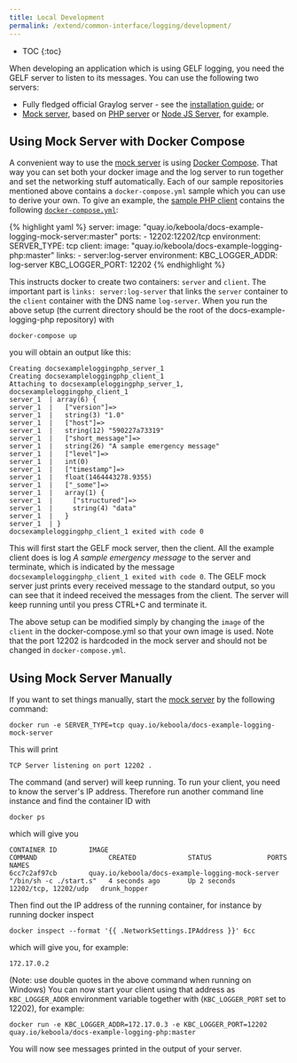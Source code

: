 ```yaml
---
title: Local Development
permalink: /extend/common-interface/logging/development/
---
```


* TOC
{:toc}

When developing an application which is using GELF logging, you need the GELF server to listen to its messages. 
You can use the following two servers:

- Fully fledged official Graylog server - see the [installation guide](http://docs.graylog.org/en/2.0/pages/installation.html); or
- [Mock server](https://github.com/keboola/docs-example-logging-mock-server), based on [PHP server](https://github.com/keboola/gelf-server) or [Node JS Server](https://github.com/wavded/graygelf), for example.

## Using Mock Server with Docker Compose
A convenient way to use the [mock server](https://github.com/keboola/docs-example-logging-mock-server) is using [Docker Compose](https://docs.docker.com/compose/). 
That way you can set both your docker image and the log server to run together and set the networking stuff automatically. 
Each of our sample repositories mentioned above contains a `docker-compose.yml` sample which you can use to derive your own. 
To give an example, the [sample PHP client](https://github.com/keboola/docs-example-logging-php) contains the following
[`docker-compose.yml`](https://github.com/keboola/docs-example-logging-php/blob/master/docker-compose.yml):

{% highlight yaml %}
server:
  image: "quay.io/keboola/docs-example-logging-mock-server:master"
  ports:
    - 12202:12202/tcp
  environment:
    SERVER_TYPE: tcp
client:
  image: "quay.io/keboola/docs-example-logging-php:master"
  links:
    - server:log-server
  environment:
    KBC_LOGGER_ADDR: log-server
    KBC_LOGGER_PORT: 12202
{% endhighlight %}

This instructs docker to create two containers: `server` and `client`. The important part is `links: server:log-server` that links
 the `server` container to the `client` container with the DNS name `log-server`. When you run the above setup (the current
 directory should be the root of the docs-example-logging-php repository) with

    docker-compose up

 you will obtain an output like this:

    Creating docsexampleloggingphp_server_1
    Creating docsexampleloggingphp_client_1
    Attaching to docsexampleloggingphp_server_1, docsexampleloggingphp_client_1
    server_1  | array(6) {
    server_1  |   ["version"]=>
    server_1  |   string(3) "1.0"
    server_1  |   ["host"]=>
    server_1  |   string(12) "590227a73319"
    server_1  |   ["short_message"]=>
    server_1  |   string(26) "A sample emergency message"
    server_1  |   ["level"]=>
    server_1  |   int(0)
    server_1  |   ["timestamp"]=>
    server_1  |   float(1464443278.9355)
    server_1  |   ["_some"]=>
    server_1  |   array(1) {
    server_1  |     ["structured"]=>
    server_1  |     string(4) "data"
    server_1  |   }
    server_1  | }
    docsexampleloggingphp_client_1 exited with code 0

This will first start the GELF mock server, then the client. All the example client does is log *A sample emergency message* to the server
and terminate, which is indicated by the message `docsexampleloggingphp_client_1 exited with code 0`. The GELF mock server
just prints every received message to the standard output, so you can see that it indeed received the messages from the client.
The server will keep running until you press CTRL+C and terminate it.

The above setup can be modified simply by changing the `image` of the `client` in the docker-compose.yml so that your own image is used. 
Note that the port 12202 is hardcoded in the mock server and should not be changed in `docker-compose.yml`.

## Using Mock Server Manually
If you want to set things manually, start the [mock server](https://github.com/keboola/docs-example-logging-mock-server) by the following command:

    docker run -e SERVER_TYPE=tcp quay.io/keboola/docs-example-logging-mock-server

This will print

    TCP Server listening on port 12202 .

The command (and server) will keep running. To run your client, you need to know the server's IP address. Therefore run another command line instance and find the container ID with

    docker ps

which will give you

    CONTAINER ID        IMAGE                                              COMMAND                  CREATED             STATUS              PORTS                  NAMES
    6cc7c2af97cb        quay.io/keboola/docs-example-logging-mock-server   "/bin/sh -c ./start.s"   4 seconds ago       Up 2 seconds        12202/tcp, 12202/udp   drunk_hopper

Then find out the IP address of the running container, for instance by running docker inspect

    docker inspect --format '{{ .NetworkSettings.IPAddress }}' 6cc

which will give you, for example:

    172.17.0.2

(Note: use double quotes in the above command when running on Windows)
You can now start your client using that address as `KBC_LOGGER_ADDR` environment variable together with (`KBC_LOGGER_PORT` set to 12202), for example:

    docker run -e KBC_LOGGER_ADDR=172.17.0.3 -e KBC_LOGGER_PORT=12202 quay.io/keboola/docs-example-logging-php:master

You will now see messages printed in the output of your server.
